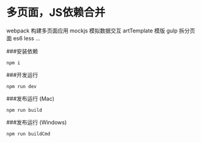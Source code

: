 
# 多页面，JS依赖合并

webpack 构建多页面应用
mockjs 模拟数据交互 
artTemplate 模版
gulp 拆分页面
es6 
less
...

###安装依赖
```
npm i
```
###开发运行

```
npm run dev
```

###发布运行 (Mac)

```
npm run build
```
###发布运行 (Windows)

```
npm run buildCmd
```